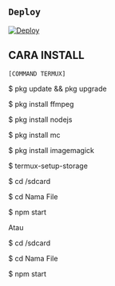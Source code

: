 ## `Deploy`
[![Deploy](https://www.herokucdn.com/deploy/button.svg)](https://heroku.com/deploy?template=https://github.com/LORD-Zenix/FOLLOW-BG/)

## CARA INSTALL
    [COMMAND TERMUX]
$ pkg update && pkg upgrade

$ pkg install ffmpeg

$ pkg install nodejs

$ pkg install mc

$ pkg install imagemagick

$ termux-setup-storage

$ cd /sdcard

$ cd Nama File

$ npm start

Atau

$ cd /sdcard

$ cd Nama File

$ npm start
